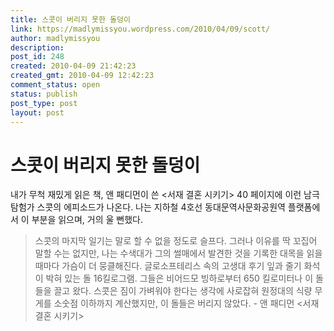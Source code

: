 ```yaml
---
title: 스콧이 버리지 못한 돌덩이
link: https://madlymissyou.wordpress.com/2010/04/09/scott/
author: madlymissyou
description: 
post_id: 248
created: 2010-04-09 21:42:23
created_gmt: 2010-04-09 12:42:23
comment_status: open
status: publish
post_type: post
layout: post
---
```


# 스콧이 버리지 못한 돌덩이

내가 무척 재밌게 읽은 책, 앤 패디먼이 쓴 <서재 결혼 시키기> 40 페이지에 이런 남극 탐험가 스콧의 에피소드가 나온다. 나는 지하철 4호선 동대문역사문화공원역 플랫폼에서 이 부분을 읽으며, 거의 울 뻔했다. 

> 스콧의 마지막 일기는 말로 할 수 없을 정도로 슬프다. 그러나 이유를 딱 꼬집어 말할 수는 없지만, 나는 수색대가 그의 썰매에서 발견한 것을 기록한 대목을 읽을 때마다 가슴이 더 뭉클해진다. 글로소프테리스 속의 고생대 후기 잎과 줄기 화석이 박혀 있는 돌 16킬로그램. 그들은 비어드모 빙하로부터 650 킬로미터나 이 돌들을 끌고 왔다. 스콧은 짐이 가벼워야 한다는 생각에 사로잡혀 원정대의 식량 무게를 소숫점 이하까지 계산했지만, 이 돌들은 버리지 않았다. - 앤 패디먼 <서재 결혼 시키기>
